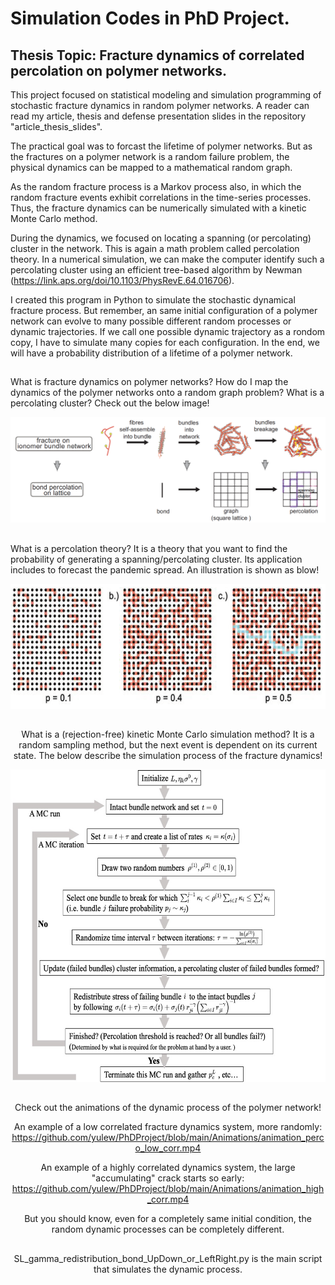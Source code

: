 # Simulation Codes in PhD Project.
## Thesis Topic: Fracture dynamics of correlated percolation on polymer networks.

This project focused on statistical modeling and simulation programming of stochastic fracture dynamics in random polymer networks. A reader can read my article, thesis and defense presentation slides in the repository "article_thesis_slides".

The practical goal was to forcast the lifetime of polymer networks. But as the fractures on a polymer network is a random failure problem, the physical dynamics can be mapped to a mathematical random graph.


As the random fracture process is a Markov process also, in which the random fracture events exhibit correlations in the time-series processes. Thus, the fracture dynamics can be numerically simulated with a kinetic Monte Carlo method.

During the dynamics, we focused on locating a spanning (or percolating) cluster in the network. This is again a math problem called percolation theory. In a numerical simulation, we can make the computer identify such a percolating cluster using an efficient tree-based algorithm by Newman (https://link.aps.org/doi/10.1103/PhysRevE.64.016706). 

I created this program in Python to simulate the stochastic dynamical fracture process. But remember, an same initial configuration of a polymer network can evolve to many possible different random processes or dynamic trajectories. If we call one possible dynamic trajectory as a rondom copy, I have to simulate many copies for each configuration. In the end, we will have a probability distribution of a lifetime of a polymer network.

##

What is fracture dynamics on polymer networks? How do I map the dynamics of the polymer networks onto a random graph problem? What is a percolating cluster? Check out the below image!

![image](https://github.com/yulew/PhDProject/blob/main/imgs/Maping.png)

##
What is a percolation theory? It is a theory that you want to find the probability of generating a spanning/percolating cluster. Its application includes to forecast the pandemic spread. An illustration is shown as blow!
<div align=center><img width="550" height="200" src="https://github.com/yulew/PhDProject/blob/main/imgs/percolation.png">


##
What is a (rejection-free) kinetic Monte Carlo simulation method? It is a random sampling method, but the next event is dependent on its current state. The below describe the simulation process of the fracture dynamics!
<div align=center><img width="550" height="500" src="https://github.com/yulew/PhDProject/blob/main/imgs/Monte_Carlo.png">

##
Check out the animations of the dynamic process of the polymer network!

An example of a low correlated fracture dynamics system, more randomly: https://github.com/yulew/PhDProject/blob/main/Animations/animation_perco_low_corr.mp4

An example of a highly correlated dynamics system, the large "accumulating" crack starts so early: 
https://github.com/yulew/PhDProject/blob/main/Animations/animation_high_corr.mp4

But you should know, even for a completely same initial condition, the random dynamic processes can be completely different.


##

SL_gamma_redistribution_bond_UpDown_or_LeftRight.py is the main script that simulates the dynamic process.

